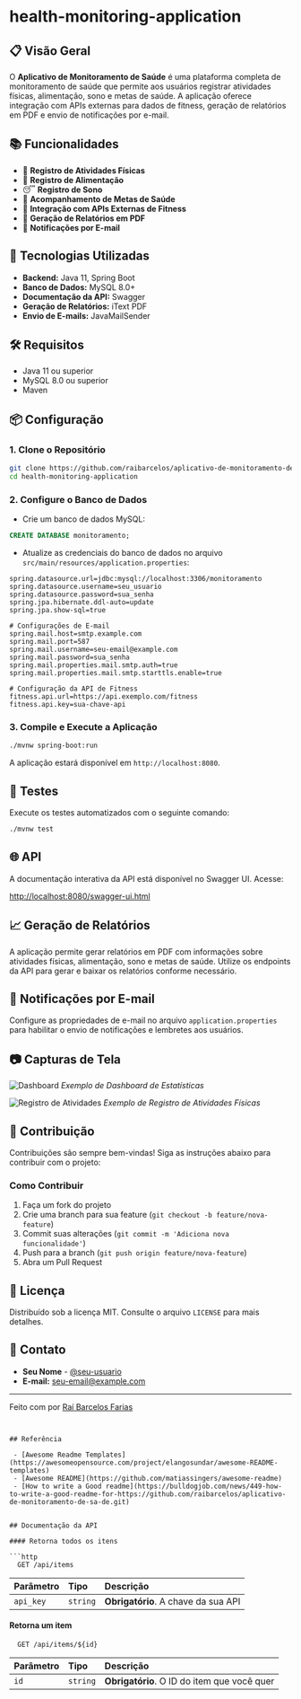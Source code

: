 # health-monitoring-application

## 📋 Visão Geral

O **Aplicativo de Monitoramento de Saúde** é uma plataforma completa de monitoramento de saúde que permite aos usuários registrar atividades físicas, alimentação, sono e metas de saúde. A aplicação oferece integração com APIs externas para dados de fitness, geração de relatórios em PDF e envio de notificações por e-mail.

## 📚 Funcionalidades

- 🏃 **Registro de Atividades Físicas**
- 🍎 **Registro de Alimentação**
- 😴 **Registro de Sono**
- 🎯 **Acompanhamento de Metas de Saúde**
- 🔗 **Integração com APIs Externas de Fitness**
- 📄 **Geração de Relatórios em PDF**
- 📧 **Notificações por E-mail**

## 🚀 Tecnologias Utilizadas

- **Backend:** Java 11, Spring Boot
- **Banco de Dados:** MySQL 8.0+
- **Documentação da API:** Swagger
- **Geração de Relatórios:** iText PDF
- **Envio de E-mails:** JavaMailSender

## 🛠️ Requisitos

- Java 11 ou superior
- MySQL 8.0 ou superior
- Maven

## 📦 Configuração

### 1. Clone o Repositório

```bash
git clone https://github.com/raibarcelos/aplicativo-de-monitoramento-de-sa-de.git
cd health-monitoring-application
```

### 2. Configure o Banco de Dados

- Crie um banco de dados MySQL:

```sql
CREATE DATABASE monitoramento;
```

- Atualize as credenciais do banco de dados no arquivo `src/main/resources/application.properties`:

```properties
spring.datasource.url=jdbc:mysql://localhost:3306/monitoramento
spring.datasource.username=seu_usuario
spring.datasource.password=sua_senha
spring.jpa.hibernate.ddl-auto=update
spring.jpa.show-sql=true

# Configurações de E-mail
spring.mail.host=smtp.example.com
spring.mail.port=587
spring.mail.username=seu-email@example.com
spring.mail.password=sua_senha
spring.mail.properties.mail.smtp.auth=true
spring.mail.properties.mail.smtp.starttls.enable=true

# Configuração da API de Fitness
fitness.api.url=https://api.exemplo.com/fitness
fitness.api.key=sua-chave-api
```

### 3. Compile e Execute a Aplicação

```bash
./mvnw spring-boot:run
```

A aplicação estará disponível em `http://localhost:8080`.

## 🧪 Testes

Execute os testes automatizados com o seguinte comando:

```bash
./mvnw test
```

## 🌐 API

A documentação interativa da API está disponível no Swagger UI. Acesse:

[http://localhost:8080/swagger-ui.html](http://localhost:8080/swagger-ui.html)

## 📈 Geração de Relatórios

A aplicação permite gerar relatórios em PDF com informações sobre atividades físicas, alimentação, sono e metas de saúde. Utilize os endpoints da API para gerar e baixar os relatórios conforme necessário.

## 📧 Notificações por E-mail

Configure as propriedades de e-mail no arquivo `application.properties` para habilitar o envio de notificações e lembretes aos usuários.

## 📷 Capturas de Tela

![Dashboard](src/main/resources/static/images/dashboard.png)
_Exemplo de Dashboard de Estatísticas_

![Registro de Atividades](src/main/resources/static/images/activities.png)
_Exemplo de Registro de Atividades Físicas_

## 🤝 Contribuição

Contribuições são sempre bem-vindas! Siga as instruções abaixo para contribuir com o projeto:

### Como Contribuir

1. Faça um fork do projeto
2. Crie uma branch para sua feature (`git checkout -b feature/nova-feature`)
3. Commit suas alterações (`git commit -m 'Adiciona nova funcionalidade'`)
4. Push para a branch (`git push origin feature/nova-feature`)
5. Abra um Pull Request

## 📄 Licença

Distribuído sob a licença MIT. Consulte o arquivo `LICENSE` para mais detalhes.

## 📝 Contato

- **Seu Nome** - [@seu-usuario](https://github.com/seu-usuario)
- **E-mail:** seu-email@example.com

---

Feito com por [Raí Barcelos Farias](https://github.com/seu-usuario)

````


## Referência

 - [Awesome Readme Templates](https://awesomeopensource.com/project/elangosundar/awesome-README-templates)
 - [Awesome README](https://github.com/matiassingers/awesome-readme)
 - [How to write a Good readme](https://bulldogjob.com/news/449-how-to-write-a-good-readme-for-https://github.com/raibarcelos/aplicativo-de-monitoramento-de-sa-de.git)


## Documentação da API

#### Retorna todos os itens

```http
  GET /api/items
````

| Parâmetro | Tipo     | Descrição                           |
| :-------- | :------- | :---------------------------------- |
| `api_key` | `string` | **Obrigatório**. A chave da sua API |

#### Retorna um item

```http
  GET /api/items/${id}
```

| Parâmetro | Tipo     | Descrição                                   |
| :-------- | :------- | :------------------------------------------ |
| `id`      | `string` | **Obrigatório**. O ID do item que você quer |
